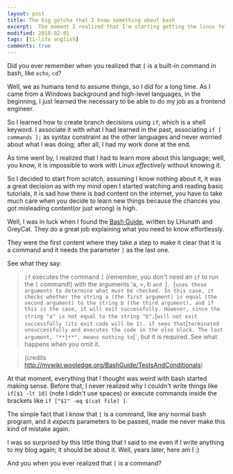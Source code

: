 ```yaml
---
layout: post
title: The big gotcha that I know something about bash
excerpt:  The moment I realized that I'm starting getting the linux felling
modified: 2018-02-01
tags: [ti-life english]
comments: true
---
```


Did you ever remember when you realized that `[` is a built-in command in bash, like `echo`, `cd`?

Well, we as humans tend to assume things, so I did for a long time. As I came from a Windows background and high-level languages, in the beginning, I just learned the necessary to be able to do my job as a frontend engineer.

So I learned how to create branch decisions using `if`, which is a shell keyword. I associate it with what I had learned in the past, associating `if [ commands ];` as syntax constraint as the other languages and never worried about what I was doing; after all, I had my work done at the end.

As time went by, I realized that I had to learn more about this language; well, you know, it is impossible to work with Linux *effectively* without knowing it. 

So I decided to start from scratch, assuming I know nothing about it, it was a great decision as with my mind open I started watching and reading basic tutorials, it is sad how there is bad content on the internet, you have to take much care when you decide to learn new things because the chances you got misleading content(or just wrong) is high.

Well, I was in luck when I found the [Bash Guide](http://mywiki.wooledge.org/BashGuide), written by LHunath and GreyCat. They do a great job explaining what you need to know effortlessly. 

They were the first content where they take a step to make it clear that it is a command and it needs the parameter `]` as the last one.

See what they say:

> `if` executes the command `[` (remember, you don't need an `if` to run the `[` command!) with the arguments 'a, =, b `and `]`. `[` uses these arguments to determine what must be checked. In this case, it checks whether the string a (the first argument) is equal (the second argument) to the string b (the third argument), and if this is the case, it will exit successfully. However, since the string "a" is not equal to the string "b", `[` will not exit successfully (its exit code will be 1). if sees that `[` terminated unsuccessfully and executes the code in the else block.
> The last argument, "**]**", means nothing to `[`, but it is required. See what happens when you omit it.

> (credits http://mywiki.wooledge.org/BashGuide/TestsAndConditionals)

At that moment, everything that I thought was weird with bash started making sense. Before that, I never realized why I couldn't write things like `if[$1 -lt 10]` (note I didn't use spaces) or execute commands inside the brackets like `if ["$1" -eq $(cat file) ]`.

The simple fact that I know that `[` is a command, like any normal bash program, and it *expects* parameters to be passed, made me never make this kind of mistake again. 

I was so surprised by this little thing that I said to me even if I write anything to my blog again; it should be about it. Well, years later, here am I :)

And you when you ever realized that `[` is a command?